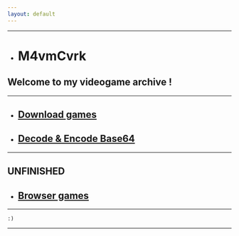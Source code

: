 ```yaml
---
layout: default
---
```


* * *

*   # M4vmCvrk
## Welcome to my videogame archive !

* * *

*   ## [Download games](/games/gamesALL.md)

*   ## [Decode & Encode Base64](/b64/base64.html)

* * *

## UNFINISHED

*   ## [Browser games](/browser/games.md)

* * *

```
:)
```

* * *